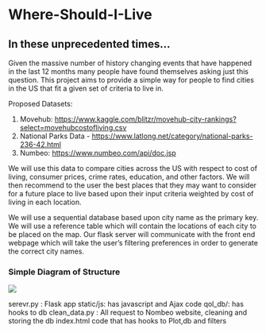 # Where-Should-I-Live

## In these unprecedented times…

Given the massive number of history changing events that have happened in the last 12 months many people have found themselves asking just this question. This project aims to provide a simple way for people to find cities in the US that fit a given set of criteria to live in.

Proposed Datasets:
1. Movehub: https://www.kaggle.com/blitzr/movehub-city-rankings?select=movehubcostofliving.csv
2. National Parks Data - https://www.latlong.net/category/national-parks-236-42.html
3. Numbeo: https://www.numbeo.com/api/doc.jsp


We will use this data to compare cities across the US with respect to cost of living, consumer prices, crime rates, education, and other factors. We will then recommend to the user the best places that they may want to consider for a future place to live based upon their input criteria weighted by cost of living in each location.

We will use a sequential database based upon city name as the primary key. We will use a reference table which will contain the locations of each city to be placed on the map. Our flask server will communicate with the front end webpage which will take the user’s filtering preferences in order to generate the correct city names.

### Simple Diagram of Structure
<p><img src = "https://user-images.githubusercontent.com/35506304/105790782-eb071900-5f52-11eb-8001-b727a56894a6.JPG"></p>

serevr.py :  Flask app
static/js: has javascript and Ajax code
qol_db/: has hooks to db
clean_data.py : All request to Nombeo website, cleaning and storing the db
index.html code that has hooks to Plot,db and filters
